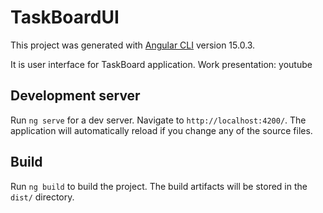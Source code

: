 # TaskBoardUI

This project was generated with [Angular CLI](https://github.com/angular/angular-cli) version 15.0.3.

It is user interface for TaskBoard application.
Work presentation: youtube

## Development server

Run `ng serve` for a dev server. Navigate to `http://localhost:4200/`. The application will automatically reload if you change any of the source files.
 
## Build

Run `ng build` to build the project. The build artifacts will be stored in the `dist/` directory.

  
